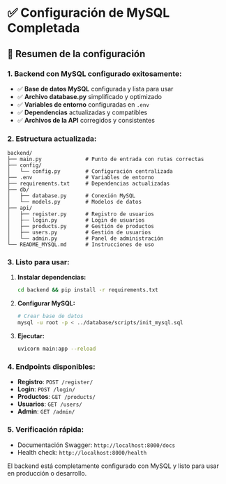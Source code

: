 # ✅ Configuración de MySQL Completada

## 🎯 **Resumen de la configuración**

### **1. Backend con MySQL configurado exitosamente:**
- ✅ **Base de datos MySQL** configurada y lista para usar
- ✅ **Archivo database.py** simplificado y optimizado
- ✅ **Variables de entorno** configuradas en `.env`
- ✅ **Dependencias** actualizadas y compatibles
- ✅ **Archivos de la API** corregidos y consistentes

### **2. Estructura actualizada:**
```
backend/
├── main.py              # Punto de entrada con rutas correctas
├── config/
│   └── config.py        # Configuración centralizada
├── .env                 # Variables de entorno
├── requirements.txt     # Dependencias actualizadas
├── db/
│   ├── database.py      # Conexión MySQL
│   └── models.py        # Modelos de datos
├── api/
│   ├── register.py      # Registro de usuarios
│   ├── login.py         # Login de usuarios
│   ├── products.py      # Gestión de productos
│   ├── users.py         # Gestión de usuarios
│   └── admin.py         # Panel de administración
└── README_MYSQL.md      # Instrucciones de uso
```

### **3. Listo para usar:**
1. **Instalar dependencias:**
   ```bash
   cd backend && pip install -r requirements.txt
   ```

2. **Configurar MySQL:**
   ```bash
   # Crear base de datos
   mysql -u root -p < ../database/scripts/init_mysql.sql
   ```

3. **Ejecutar:**
   ```bash
   uvicorn main:app --reload
   ```

### **4. Endpoints disponibles:**
- **Registro**: `POST /register/`
- **Login**: `POST /login/`
- **Productos**: `GET /products/`
- **Usuarios**: `GET /users/`
- **Admin**: `GET /admin/`

### **5. Verificación rápida:**
- Documentación Swagger: `http://localhost:8000/docs`
- Health check: `http://localhost:8000/health`

El backend está completamente configurado con MySQL y listo para usar en producción o desarrollo.

